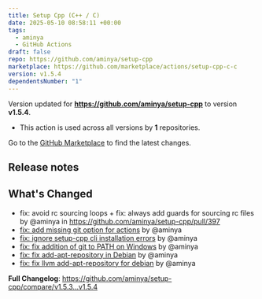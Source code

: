 ```yaml
---
title: Setup Cpp (C++ / C)
date: 2025-05-10 08:58:11 +00:00
tags:
  - aminya
  - GitHub Actions
draft: false
repo: https://github.com/aminya/setup-cpp
marketplace: https://github.com/marketplace/actions/setup-cpp-c-c
version: v1.5.4
dependentsNumber: "1"
---
```



Version updated for **https://github.com/aminya/setup-cpp** to version **v1.5.4**.
- This action is used across all versions by **1** repositories.

Go to the [GitHub Marketplace](https://github.com/marketplace/actions/setup-cpp-c-c) to find the latest changes.

## Release notes

## What's Changed
* fix: avoid rc sourcing loops + fix: always add guards for sourcing rc files by @aminya in https://github.com/aminya/setup-cpp/pull/397
* [fix: add missing git option for actions](https://github.com/aminya/setup-cpp/commit/d0235b0adb97722c83c6f48ccfad4c98c083c0e4) by @aminya
* [fix: ignore setup-cpp cli installation errors](https://github.com/aminya/setup-cpp/commit/d10f4b6db061e4bd794e409852bc38e33cc5e4a6) by @aminya
* [fix: fix addition of git to PATH on Windows](https://github.com/aminya/setup-cpp/commit/75890615f7a4d1f3833f0f9008be852b0a1b256a) by @aminya
* [fix: fix add-apt-repository in Debian](https://github.com/aminya/setup-cpp/commit/55f022dea4b4667ba75821264c21fc8121bd3f06) by @aminya 
* [fix: fix llvm add-apt-repository for debian](https://github.com/aminya/setup-cpp/commit/05bd2b5297d0c94ccbd895c9e7f35a5b88dbdee8) by @aminya

**Full Changelog**: https://github.com/aminya/setup-cpp/compare/v1.5.3...v1.5.4
